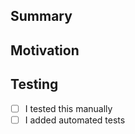## Summary
<!-- Simple summary of what was changed. -->

## Motivation
<!-- Why are you making this change? If it's for fixing a bug, if possible, please include a link to the relevant issue, a code snippet, or an example project that demonstrates the bug. -->

## Testing
<!-- Did you test your changes? Ideally you should check both of the following boxes. -->
- [ ] I tested this manually
- [ ] I added automated tests
